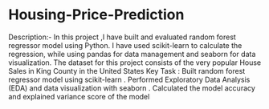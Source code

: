 # Housing-Price-Prediction
Description:-
In this project ,I have built and evaluated random forest regressor model using Python. I have used scikit-learn to calculate the regression, while using pandas for data management and seaborn for data visualization. The dataset for this project consists of the very popular House Sales in King County in the United States
Key Task :
Built random forest regressor model using scikit-learn .
Performed Exploratory Data Analysis (EDA) and data visualization with seaborn .
Calculated the model accuracy and explained variance score of the model

